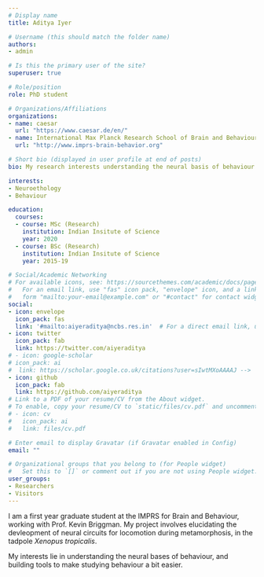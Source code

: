 ```yaml
---
# Display name
title: Aditya Iyer

# Username (this should match the folder name)
authors:
- admin

# Is this the primary user of the site?
superuser: true

# Role/position
role: PhD student

# Organizations/Affiliations
organizations:
- name: caesar
  url: "https://www.caesar.de/en/"
- name: International Max Planck Research School of Brain and Behaviour
  url: "http://www.imprs-brain-behavior.org"

# Short bio (displayed in user profile at end of posts)
bio: My research interests understanding the neural basis of behaviour and sensory perception

interests:
- Neuroethology
- Behaviour

education:
  courses:
  - course: MSc (Research)
    institution: Indian Insitute of Science
    year: 2020
  - course: BSc (Research)
    institution: Indian Insitute of Science
    year: 2015-19

# Social/Academic Networking
# For available icons, see: https://sourcethemes.com/academic/docs/page-builder/#icons
#   For an email link, use "fas" icon pack, "envelope" icon, and a link in the
#   form "mailto:your-email@example.com" or "#contact" for contact widget.
social:
- icon: envelope
  icon_pack: fas
  link: '#mailto:aiyeraditya@ncbs.res.in'  # For a direct email link, use "mailto:test@example.org".
- icon: twitter
  icon_pack: fab
  link: https://twitter.com/aiyeraditya
# - icon: google-scholar
# icon_pack: ai
#  link: https://scholar.google.co.uk/citations?user=sIwtMXoAAAAJ -->
- icon: github
  icon_pack: fab
  link: https://github.com/aiyeraditya
# Link to a PDF of your resume/CV from the About widget.
# To enable, copy your resume/CV to `static/files/cv.pdf` and uncomment the lines below.
# - icon: cv
#   icon_pack: ai
#   link: files/cv.pdf

# Enter email to display Gravatar (if Gravatar enabled in Config)
email: ""

# Organizational groups that you belong to (for People widget)
#   Set this to `[]` or comment out if you are not using People widget.
user_groups:
- Researchers
- Visitors
---
```


I am a first year graduate student at the IMPRS for Brain and Behaviour, working with Prof. Kevin Briggman. My project involves elucidating the devleopment of neural circuits for locomotion during metamorphosis, in the tadpole _Xenopus tropicalis_.

My interests lie in understanding the neural bases of behaviour, and building tools to make studying behaviour a bit easier.
